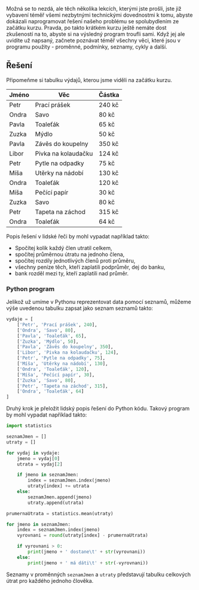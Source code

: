 Možná se to nezdá, ale těch několika lekcích, kterými jste prošli, jste již
vybavení téměř všemi nezbytnými technickými dovednostmi k tomu, abyste
dokázali naprogramovat řešení našeho problému se spolubydlením ze začátku
kurzu. Pravda, po takto krátkém kurzu ještě nemáte dost zkušeností na to,
abyste si na výsledný program troufli sami. Když jej ale uvidíte už napsaný,
začnete poznávat téměř všechny věci, které jsou v programu použity - proměnné,
podmínky, seznamy, cykly a další.

## Řešení

Připomeňme si tabulku výdajů, kterou jsme viděli na začátku kurzu.

Jméno | Věc | Částka
----- | --- | ------
Petr| Prací prášek| 240 kč
Ondra| Savo| 80 kč
Pavla| Toaleťák| 65 kč
Zuzka| Mýdlo| 50 kč
Pavla| Závěs do koupelny| 350 kč
Libor| Pivka na kolaudačku| 124 kč
Petr| Pytle na odpadky| 75 kč
Míša| Utěrky na nádobí| 130 kč
Ondra| Toaleťák| 120 kč
Míša| Pečící papír| 30 kč
Zuzka| Savo| 80 kč
Petr| Tapeta na záchod| 315 kč
Ondra| Toaleťák| 64 kč

Popis řešení v lidské řeči by mohl vypadat například takto:

* Spočítej kolik každý člen utratil celkem,
* spočítej průměrnou útratu na jednoho člena,
* spočítej rozdíly jednotlivých členů proti průměru,
* všechny peníze těch, kteří zaplatili podprůměr, dej do banku,
* bank rozděl mezi ty, kteří zaplatili nad průměr.

### Python program

Jelikož už umíme v Pythonu reprezentovat data pomocí seznamů, můžeme výše
uvedenou tabulku zapsat jako seznam seznamů takto:

```python
vydaje = [
    ['Petr', 'Prací prášek', 240],
    ['Ondra', 'Savo', 80],
    ['Pavla', 'Toaleťák', 65],
    ['Zuzka', 'Mýdlo', 50],
    ['Pavla', 'Závěs do koupelny', 350],
    ['Libor', 'Pivka na kolaudačku', 124],
    ['Petr', 'Pytle na odpadky', 75],
    ['Míša', 'Utěrky na nádobí', 130],
    ['Ondra', 'Toaleťák', 120],
    ['Míša', 'Pečící papír', 30],
    ['Zuzka', 'Savo', 80],
    ['Petr', 'Tapeta na záchod', 315],
    ['Ondra', 'Toaleťák', 64]
]
```

Druhý krok je přeložit lidský popis řešení do Python kódu. Takový program by
mohl vypadat například takto:

```python
import statistics

seznamJmen = []
utraty = []

for vydaj in vydaje:
    jmeno = vydaj[0]
    utrata = vydaj[2]

    if jmeno in seznamJmen:
        index = seznamJmen.index(jmeno)
        utraty[index] += utrata
    else:
        seznamJmen.append(jmeno)
        utraty.append(utrata)

prumernaUtrata = statistics.mean(utraty)

for jmeno in seznamJmen:
    index = seznamJmen.index(jmeno)
    vyrovnani = round(utraty[index] - prumernaUtrata)

    if vyrovnani > 0:
        print(jmeno + ' dostane\t' + str(vyrovnani))
    else:
        print(jmeno + ' má dáti\t' + str(-vyrovnani))
```

Seznamy v proměnných `seznamJmen` a `utraty` představují tabulku celkových útrat
pro každého jednoho člověka.

